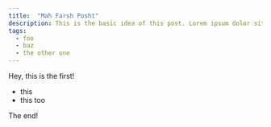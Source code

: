 ```yaml
---
title:  "Mah Farsh Posht"
description: This is the basic idea of this post. Lorem ipsum dolor sit amet and some other stuff.
tags:
  - foo
  - baz
  - the other one
---
```


Hey, this is the first!

- this
- this too

The end!
